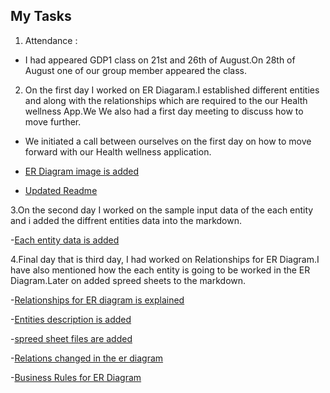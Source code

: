## My Tasks
1. Attendance :
- I had appeared GDP1 class on 21st and 26th of August.On 28th of August one of our group member appeared the class.

2. On the first day I worked on ER Diagaram.I established different entities and along with the relationships which are required to the our Health wellness App.We We also had a first day meeting to discuss how to move further.

- We initiated a call between ourselves on the first day on how to move forward with our Health wellness application.

- [ER Diagram image is added](https://github.com/RaviTeja444/health-wellness/commit/565ea5ea0228454c1c8ddfb916dbafee2d5a6f6e)

- [Updated Readme](https://github.com/RaviTeja444/health-wellness/commit/be02b681e2100eb25223cdb499670b08514e0a6d)

3.On the second day I worked on the sample input data of the each entity and i added the diffrent entities data into the markdown.

-[Each entity data is added](https://github.com/RaviTeja444/health-wellness/commit/87543351ffc6b70ca6c59378172ff021b9bd49e3)

4.Final day that is third day, I had worked on Relationships for ER Diagram.I have also mentioned how the each entity is going to be worked in the ER Diagram.Later on added spreed sheets to the markdown.


-[Relationships for ER diagram is explained](https://github.com/RaviTeja444/health-wellness/commit/62783011e8e523c75613cf5f4f7dfac2c7531c80)

-[Entities description is added](https://github.com/RaviTeja444/health-wellness/commit/9806df4e609c0bcaa5ece69877672a2049cf2bd0)

-[spreed sheet files are added](https://github.com/RaviTeja444/health-wellness/commit/978336b908b1a0ec7ba3629dd21b38ef7af764d0)

-[Relations changed in the er diagram](https://github.com/RaviTeja444/health-wellness/commit/a4ac5c30c591990a3887e4d0466e42c11cf12e4f)

-[Business Rules for ER Diagram](https://github.com/RaviTeja444/health-wellness/commit/7b343dcad2bbf2aa9f9faa3ddd71c514159a71c5)

